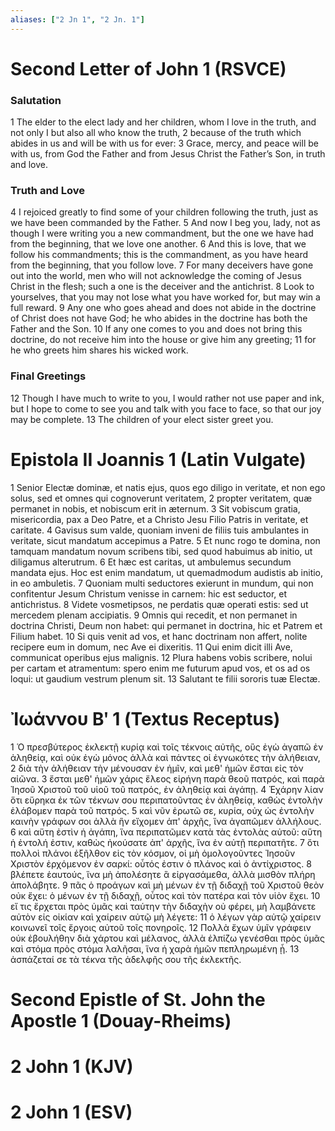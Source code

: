 ```yaml
---
aliases: ["2 Jn 1", "2 Jn. 1"]
---
```



# Second Letter of John 1 (RSVCE)

### Salutation
1 The elder to the elect lady and her children, whom I love in the truth, and not only I but also all who know the truth,
2 because of the truth which abides in us and will be with us for ever:
3 Grace, mercy, and peace will be with us, from God the Father and from Jesus Christ the Father’s Son, in truth and love.
### Truth and Love
4 I rejoiced greatly to find some of your children following the truth, just as we have been commanded by the Father.
5 And now I beg you, lady, not as though I were writing you a new commandment, but the one we have had from the beginning, that we love one another.
6 And this is love, that we follow his commandments; this is the commandment, as you have heard from the beginning, that you follow love.
7 For many deceivers have gone out into the world, men who will not acknowledge the coming of Jesus Christ in the flesh; such a one is the deceiver and the antichrist.
8 Look to yourselves, that you may not lose what you have worked for, but may win a full reward.
9 Any one who goes ahead and does not abide in the doctrine of Christ does not have God; he who abides in the doctrine has both the Father and the Son.
10 If any one comes to you and does not bring this doctrine, do not receive him into the house or give him any greeting;
11 for he who greets him shares his wicked work.
### Final Greetings
12 Though I have much to write to you, I would rather not use paper and ink, but I hope to come to see you and talk with you face to face, so that our joy may be complete.
13 The children of your elect sister greet you.


# Epistola II Joannis 1 (Latin Vulgate)

1 Senior Electæ dominæ, et natis ejus, quos ego diligo in veritate, et non ego solus, sed et omnes qui cognoverunt veritatem,
2 propter veritatem, quæ permanet in nobis, et nobiscum erit in æternum.
3 Sit vobiscum gratia, misericordia, pax a Deo Patre, et a Christo Jesu Filio Patris in veritate, et caritate.
4 Gavisus sum valde, quoniam inveni de filiis tuis ambulantes in veritate, sicut mandatum accepimus a Patre.
5 Et nunc rogo te domina, non tamquam mandatum novum scribens tibi, sed quod habuimus ab initio, ut diligamus alterutrum.
6 Et hæc est caritas, ut ambulemus secundum mandata ejus. Hoc est enim mandatum, ut quemadmodum audistis ab initio, in eo ambuletis.
7 Quoniam multi seductores exierunt in mundum, qui non confitentur Jesum Christum venisse in carnem: hic est seductor, et antichristus.
8 Videte vosmetipsos, ne perdatis quæ operati estis: sed ut mercedem plenam accipiatis.
9 Omnis qui recedit, et non permanet in doctrina Christi, Deum non habet: qui permanet in doctrina, hic et Patrem et Filium habet.
10 Si quis venit ad vos, et hanc doctrinam non affert, nolite recipere eum in domum, nec Ave ei dixeritis.
11 Qui enim dicit illi Ave, communicat operibus ejus malignis.
12 Plura habens vobis scribere, nolui per cartam et atramentum: spero enim me futurum apud vos, et os ad os loqui: ut gaudium vestrum plenum sit.
13 Salutant te filii sororis tuæ Electæ.


# Ἰωάννου Βʹ 1 (Textus Receptus)

1 Ὁ πρεσβύτερος ἐκλεκτῇ κυρίᾳ καὶ τοῖς τέκνοις αὐτῆς, οὓς ἐγὼ ἀγαπῶ ἐν ἀληθείᾳ, καὶ οὐκ ἐγὼ μόνος ἀλλὰ καὶ πάντες οἱ ἐγνωκότες τὴν ἀλήθειαν,
2 διὰ τὴν ἀλήθειαν τὴν μένουσαν ἐν ἡμῖν, καὶ μεθ' ἡμῶν ἔσται εἰς τὸν αἰῶνα.
3 ἔσται μεθ' ἡμῶν χάρις ἔλεος εἰρήνη παρὰ θεοῦ πατρός, καὶ παρὰ Ἰησοῦ Χριστοῦ τοῦ υἱοῦ τοῦ πατρός, ἐν ἀληθείᾳ καὶ ἀγάπῃ.
4 Ἐχάρην λίαν ὅτι εὕρηκα ἐκ τῶν τέκνων σου περιπατοῦντας ἐν ἀληθείᾳ, καθὼς ἐντολὴν ἐλάβομεν παρὰ τοῦ πατρός.
5 καὶ νῦν ἐρωτῶ σε, κυρία, οὐχ ὡς ἐντολὴν καινὴν γράφων σοι ἀλλὰ ἣν εἴχομεν ἀπ' ἀρχῆς, ἵνα ἀγαπῶμεν ἀλλήλους.
6 καὶ αὕτη ἐστὶν ἡ ἀγάπη, ἵνα περιπατῶμεν κατὰ τὰς ἐντολὰς αὐτοῦ: αὕτη ἡ ἐντολή ἐστιν, καθὼς ἠκούσατε ἀπ' ἀρχῆς, ἵνα ἐν αὐτῇ περιπατῆτε.
7 ὅτι πολλοὶ πλάνοι ἐξῆλθον εἰς τὸν κόσμον, οἱ μὴ ὁμολογοῦντες Ἰησοῦν Χριστὸν ἐρχόμενον ἐν σαρκί: οὗτός ἐστιν ὁ πλάνος καὶ ὁ ἀντίχριστος.
8 βλέπετε ἑαυτούς, ἵνα μὴ ἀπολέσητε ἃ εἰργασάμεθα, ἀλλὰ μισθὸν πλήρη ἀπολάβητε.
9 πᾶς ὁ προάγων καὶ μὴ μένων ἐν τῇ διδαχῇ τοῦ Χριστοῦ θεὸν οὐκ ἔχει: ὁ μένων ἐν τῇ διδαχῇ, οὗτος καὶ τὸν πατέρα καὶ τὸν υἱὸν ἔχει.
10 εἴ τις ἔρχεται πρὸς ὑμᾶς καὶ ταύτην τὴν διδαχὴν οὐ φέρει, μὴ λαμβάνετε αὐτὸν εἰς οἰκίαν καὶ χαίρειν αὐτῷ μὴ λέγετε:
11 ὁ λέγων γὰρ αὐτῷ χαίρειν κοινωνεῖ τοῖς ἔργοις αὐτοῦ τοῖς πονηροῖς.
12 Πολλὰ ἔχων ὑμῖν γράφειν οὐκ ἐβουλήθην διὰ χάρτου καὶ μέλανος, ἀλλὰ ἐλπίζω γενέσθαι πρὸς ὑμᾶς καὶ στόμα πρὸς στόμα λαλῆσαι, ἵνα ἡ χαρὰ ἡμῶν πεπληρωμένη ᾖ.
13 ἀσπάζεταί σε τὰ τέκνα τῆς ἀδελφῆς σου τῆς ἐκλεκτῆς.


# Second Epistle of St. John the Apostle 1 (Douay-Rheims)


# 2 John 1 (KJV)


# 2 John 1 (ESV)

